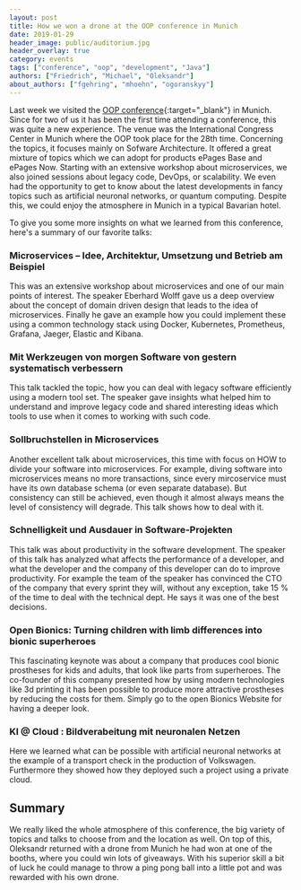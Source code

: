 ```yaml
---
layout: post
title: How we won a drone at the OOP conference in Munich
date: 2019-01-29
header_image: public/auditorium.jpg
header_overlay: true
category: events
tags: ["conference", "oop", "development", "Java"]
authors: ["Friedrich", "Michael", "Oleksandr"]
about_authors: ["fgehring", "mhoehn", "ogoranskyy"]
---
```


Last week we visited the [OOP conference](https://www.oop-konferenz.de/oop2019/startseite-englisch.html){:target="_blank"} in Munich.
Since for two of us it has been the first time attending a conference, this was quite a new experience.
The venue was the International Congress Center in Munich where the OOP took place for the 28th time.
Concerning the topics, it focuses mainly on Sofware Architecture.
It offered a great mixture of topics which we can adopt for products ePages Base and ePages Now.
Starting with an extensive workshop about microservices, we also joined sessions about legacy code, DevOps, or scalability.
We even had the opportunity to get to know about the latest developments in fancy topics such as artificial neuronal networks, or quantum computing.
Despite this, we could enjoy the atmosphere in Munich in a typical Bavarian hotel.

To give you some more insights on what we learned from this conference, here's a summary of our favorite talks:

### Microservices – Idee, Architektur, Umsetzung und Betrieb am Beispiel

This was an extensive workshop about microservices and one of our main points of interest.
The speaker Eberhard Wolff gave us a deep overview about the concept of domain driven design that leads to the idea of microservices. Finally he gave an example how you could implement these using a common technology stack using Docker, Kubernetes, Prometheus, Grafana, Jaeger, Elastic and Kibana.

### Mit Werkzeugen von morgen Software von gestern systematisch verbessern

This talk tackled the topic, how you can deal with legacy software efficiently using a modern tool set.
The speaker gave insights what helped him to understand and improve legacy code and shared interesting ideas which tools to use when it comes to working with such code.

### Sollbruchstellen in Microservices

Another excellent talk about microservices, this time with focus on HOW to divide your software into microservices.
For example, diving software into microservices means no more transactions, since every mircoservice must have its own database schema (or even separate database).
But consistency can still be achieved, even though it almost always means the level of consistency will degrade. This talk shows how to deal with it.

### Schnelligkeit und Ausdauer in Software-Projekten

This talk was about productivity in the software development.
The speaker of this talk has analyzed what affects the performance of a developer, and what the developer and the company of this developer can do to improve productivity.
For example the team of the speaker has convinced the CTO of the company that every sprint they will, without any exception, take 15 % of the time to deal with the technical dept.
He says it was one of the best decisions.

### Open Bionics: Turning children with limb differences into bionic superheroes

This fascinating keynote was about a company that produces cool bionic prostheses for kids and adults, that look like parts from superheroes. The co-founder of this company presented how by using modern technologies like 3d printing it has been possible to produce more attractive prostheses by reducing the costs for them.
Simply go to the open Bionics Website for having a deeper look.

### KI @ Cloud : Bildverabeitung mit neuronalen Netzen

Here we learned what can be possible with artificial neuronal networks at the example of a transport check in the production of Volkswagen.
Furthermore they showed how they deployed such a project using a private cloud.

## Summary

We really liked the whole atmosphere of this conference, the big variety of topics and talks to choose from and the location as well. On top of this, Oleksandr  returned with a drone from Munich he had won at one of the booths, where you could win lots of giveaways. With his superior skill a bit of luck he could manage to throw a ping pong ball into a little pot and was rewarded with his own drone.